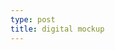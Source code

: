 ```yaml
---
type: post
title: digital mockup
--- 
```

<style type="text/css">
.image-left {
  display: block;
  margin-left: auto;
  margin-right: auto;
  float: right;
}


In transitioning from paper to digital mock-up, we had to decide what feedback made the most sense to apply. We decided to focus on our tasks, and things that supported our tasks. We decided to not do the following functions because they were outside the scope of our tasks: 

* Amazon-esque review feedback organization (UT2)
* Allow curators to design their own graphs based on data (UT2)
* Store art in a "future exhibits" collection (UT2)
* Notes function (UT2)
* Data collection that provides context (UT3) 

### Overview 

![Log In or Sign Up](/museum-experience/images/prototyping/digital_mockup/log-in.jpg.png){:height="30%" width="30%"} ![Home Screen with User Menu](/museum-experience/images/prototyping/digital_mockup/home-menu.jpg.png){:height="30%" width="30%"} ![Home Screen](/museum-experience/images/prototyping/digital_mockup/home-screen.jpg.png){:height="30%" width="30%"} ![Exhibit Analytics](/museum-experience/images/prototyping/digital_mockup/exhibit-analytics.jpg.png){:height="30%" width="30%"} ![Overall Headdress Analytics](/museum-experience/images/prototyping/digital_mockup/overall-object-analytics.png){:height="30%" width="30%"} ![Overall Jacket Analytics](/museum-experience/images/prototyping/digital_mockup/object-analytics-two.png){:height="30%" width="30%"}
![Overall Headdress Analytics with Help](/museum-experience/images/prototyping/digital_mockup/overall-object-analytics-information.png){:height="30%" width="30%"} ![Overall Jacket Analytics with Help](/museum-experience/images/prototyping/digital_mockup/object-analytics-two-information.png){:height="30%" width="30%"} ![All Feedback](/museum-experience/images/prototyping/digital_mockup/exhibits-all-responses.jpg.png){:height="30%" width="30%"} ![Questions in Feedback](/museum-experience/images/prototyping/digital_mockup/questions-all-responses.jpg.png){:height="30%" width="30%"} 
![Preview Question](/museum-experience/images/prototyping/digital_mockup/respond-ignore-question.jpg.png){:height="30%" width="30%"} ![Respond](/museum-experience/images/prototyping/digital_mockup/reply-to-question.jpg.png){:height="30%" width="30%"} ![Response Sent!](/museum-experience/images/prototyping/digital_mockup/you-replied.jpg.png){:height="50%" width="30%"}

### Detailed Images

#### Task 1 [Find Exhibit Graphs/Analytics](https://github.com/londonmeanswild/museum-experience/blob/master/_posts/2018-11-08-usability-review.md#task-1-find-exhibit-graphsanalytics)

![Home screen](/museum-experience/images/prototyping/digital_mockup/home-screen.jpg.png){:height="40%" width="40%"} 

The user starts at the home screen. They then have a couple options from here: click the all feedback button, or click one of the exhibits listed on the bottom half of the screen. Let’s first assume they click one of the exhibits. They will then be taken to the analytics for the exhibit they clicked, showing both the overall analytics for the exhibit and an alphabetically organized set of the artwork in that exhibit. 

![Exhibit Analytics](/museum-experience/images/prototyping/digital_mockup/exhibit-analytics.jpg.png){:height="40%" width="40%"} 

The graphs from the overall analytics are based on what we found are the most important and feasible pieces of information (feasible based on assuming we have visitor feedback data available, and important based on discussion with a curator). 

![Overall Headdress Analytics](/museum-experience/images/prototyping/digital_mockup/overall-object-analytics.png){:height="40%" width="40%"}

![Overall Jacket Analytics](/museum-experience/images/prototyping/digital_mockup/object-analytics-two.png){:height="40%" width="40%"}

Let's assume the user then clicks on a specfic peice of artwork. They will then be taken to the artwork analytics page which shows the piece of art, and the same graphs, except using data for that specific piece work. Additionally, the emotional distribution graph might be confusing since negative emotion may seem like a bad thing, so there is a help button to explain that this might not be the case. 

![Overall Headdress Analytics with Help](/museum-experience/images/prototyping/digital_mockup/overall-object-analytics-information.png){:height="40%" width="40%"} ![Overall Jacket Analytics with Help](/museum-experience/images/prototyping/digital_mockup/object-analytics-two-information.png){:height="40%" width="40%"}



#### Task 2 [Connecting Curators with Museum Visitors](https://github.com/londonmeanswild/museum-experience/blob/master/_posts/2018-11-08-usability-review.md#task-2-connecting-curators-with-museum-visitors)

Now let's assume users click the home button to get back to the home page. 

![Home Screen](/museum-experience/images/prototyping/digital_mockup/home-screen.jpg.png){:height="40%" width="40%"} 

Let’s now assume they click the all feedback button. They will then be taken to the all feedback screen which will show them all visitor feedback from most recent to least recent, categorized by exhibit. 

![All Feedback](/museum-experience/images/prototyping/digital_mockup/exhibits-all-responses.jpg.png){:height="40%" width="40%"}

We have also determined that there are 3 types of comments: questions, suggestions (not a question, but comment implies that action should be taken), and general comments (comments that don't imply action should be taken). The user can then click one of the checkboxes in order to make certain types of questions appear or disappear based on what they want to see. 

![Questions in Feedback](/museum-experience/images/prototyping/digital_mockup/questions-all-responses.jpg.png){:height="40%" width="40%"}

Let's assume a user now wants to reply to a question, so they click reply ("ignored" and "replied" are also still clickable, and take you to the same screen). They will then be taken to a response preview screen where they can see the exhibit/artwork and the full question. The curator can see responses from previous curators, edit those responses, ignore the question (which will mark the question as ignored), or respond to the question.

![Preview Question](/museum-experience/images/prototyping/digital_mockup/respond-ignore-question.jpg.png){:height="40%" width="40%"}

Let's assume the user clicks respond. Now they will see a response screen and be able to type and submit their response.![Respond](/museum-experience/images/prototyping/digital_mockup/reply-to-question.jpg.png){:height="40%" width="40%"} ![Response Sent!](/museum-experience/images/prototyping/digital_mockup/you-replied.jpg.png){:height="40%" width="40%"}


</style>
